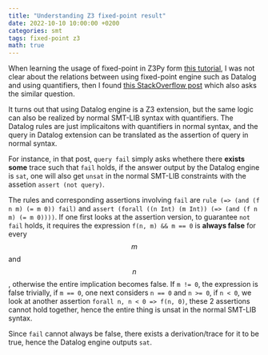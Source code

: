 ```yaml
---
title: "Understanding Z3 fixed-point result"
date: 2022-10-10 10:00:00 +0200
categories: smt 
tags: fixed-point z3
math: true
---
```


When learning the usage of fixed-point in Z3Py form [this tutorial](https://ericpony.github.io/z3py-tutorial/fixpoint-examples.htm), I was not clear about the relations between using fixed-point engine such as Datalog and using quantifiers, then I found [this StackOverflow post](https://stackoverflow.com/questions/39403644/%E2%88%83-queries-and-%E2%88%80-queries-with-z3-fixedpoint-engine) which also asks the similar question. 

It turns out that using Datalog engine is a Z3 extension, but the same logic can also be realized by normal SMT-LIB syntax with quantifiers.
The Datalog rules are just implicaitons with quantifiers in normal syntax, and the query in Datalog extension can be translated as the assertion of query in normal syntax.

For instance, in that post, `query fail` simply asks whethere there **exists some** trace such that `fail` holds, if the answer output by the Datalog engine is `sat`, one will also get `unsat` in the normal SMT-LIB constraints with the assetion `assert (not query)`. 

The rules and corresponding assertions involving `fail` are `rule (=> (and (f n m) (= m 0)) fail)` and `assert (forall ((n Int) (m Int)) (=> (and (f n m) (= m 0))))`.
If one first looks at the assertion version, to guarantee `not fail` holds, it requires the expression `f(n, m) && m == 0` is **always false** for every $$m$$ and $$n$$, otherwise the entire implication becomes false.
If `m != 0`, the expression is false trivially, if `m == 0`, one next considers `n == 0` and `n >= 0`, if `n < 0`, we look at another assertion `forall n, n < 0 => f(n, 0)`, these 2 assertions cannot hold together, hence the entire thing is unsat in the normal SMT-LIB syntax.

Since `fail` cannot always be false, there exists a derivation/trace for it to be true, hence the Datalog engine outputs `sat`.
